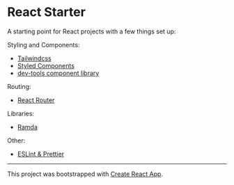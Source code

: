 # React Starter

A starting point for React projects with a few things set up:

Styling and Components:
- [Tailwindcss](https://tailwindcss.com/)
- [Styled Components](https://styled-components.com/)
- [dev-tools component library](https://github.com/gregalexsmith/dev-tools/tree/main/packages/components#readme)

Routing:
- [React Router](https://reactrouter.com/)

Libraries:
- [Ramda](https://ramdajs.com/)


Other:
- [ESLint & Prettier](https://github.com/gregalexsmith/dev-tools/tree/main/packages/eslint-config#readme)


---

This project was bootstrapped with [Create React App](https://github.com/facebook/create-react-app).
